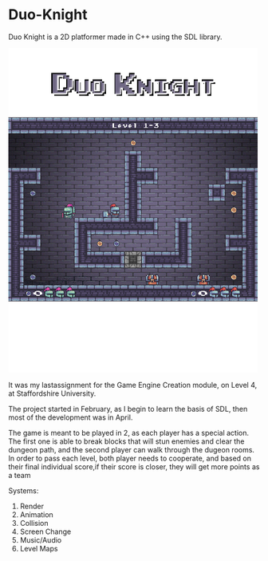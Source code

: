 # Duo-Knight
Duo Knight is a 2D platformer made in C++ using the SDL library.

![DUO KNIGHT](https://github.com/hacchacc42/Duo-Knight/blob/main/Project/DK.png)

It was my lastassignment for the Game Engine Creation module, on Level 4, at Staffordshire University.

The project started in February, as I begin to learn the basis of SDL, then most of the development was in April.

The game is meant to be played in 2, as each player has a special action. The first one is able to break blocks that will 
stun enemies and clear the dungeon path, and the second player can walk through the dugeon rooms. 
In order to pass each level, both player needs to cooperate, and based on their final individual score,if 
their score is closer, they will get more points as a team

Systems:
1. Render
1. Animation
1. Collision
1. Screen Change
1. Music/Audio
1. Level Maps
